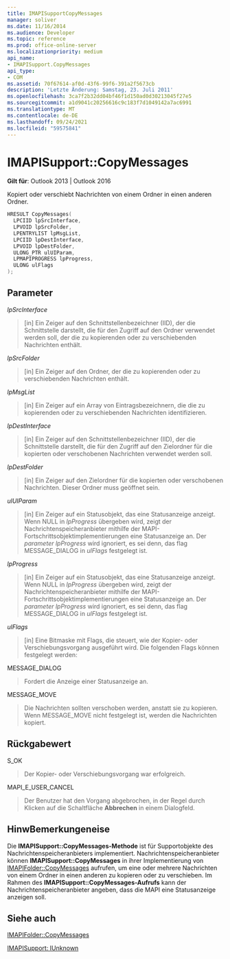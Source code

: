 ```yaml
---
title: IMAPISupportCopyMessages
manager: soliver
ms.date: 11/16/2014
ms.audience: Developer
ms.topic: reference
ms.prod: office-online-server
ms.localizationpriority: medium
api_name:
- IMAPISupport.CopyMessages
api_type:
- COM
ms.assetid: 70f67614-af0d-43f6-99f6-391a2f5673cb
description: 'Letzte Änderung: Samstag, 23. Juli 2011'
ms.openlocfilehash: 3ca7f2b32dd04bf46f1d150ad0d30213045f27e5
ms.sourcegitcommit: a1d9041c20256616c9c183f7d1049142a7ac6991
ms.translationtype: MT
ms.contentlocale: de-DE
ms.lasthandoff: 09/24/2021
ms.locfileid: "59575841"
---
```

# <a name="imapisupportcopymessages"></a>IMAPISupport::CopyMessages

  
  
**Gilt für**: Outlook 2013 | Outlook 2016 
  
Kopiert oder verschiebt Nachrichten von einem Ordner in einen anderen Ordner.
  
```cpp
HRESULT CopyMessages(
  LPCIID lpSrcInterface,
  LPVOID lpSrcFolder,
  LPENTRYLIST lpMsgList,
  LPCIID lpDestInterface,
  LPVOID lpDestFolder,
  ULONG_PTR ulUIParam,
  LPMAPIPROGRESS lpProgress,
  ULONG ulFlags
);
```

## <a name="parameters"></a>Parameter

 _lpSrcInterface_
  
> [in] Ein Zeiger auf den Schnittstellenbezeichner (IID), der die Schnittstelle darstellt, die für den Zugriff auf den Ordner verwendet werden soll, der die zu kopierenden oder zu verschiebenden Nachrichten enthält.
    
 _lpSrcFolder_
  
> [in] Ein Zeiger auf den Ordner, der die zu kopierenden oder zu verschiebenden Nachrichten enthält.
    
 _lpMsgList_
  
> [in] Ein Zeiger auf ein Array von Eintragsbezeichnern, die die zu kopierenden oder zu verschiebenden Nachrichten identifizieren. 
    
 _lpDestInterface_
  
> [in] Ein Zeiger auf den Schnittstellenbezeichner (IID), der die Schnittstelle darstellt, die für den Zugriff auf den Zielordner für die kopierten oder verschobenen Nachrichten verwendet werden soll.
    
 _lpDestFolder_
  
> [in] Ein Zeiger auf den Zielordner für die kopierten oder verschobenen Nachrichten. Dieser Ordner muss geöffnet sein.
    
 _ulUIParam_
  
> [in] Ein Zeiger auf ein Statusobjekt, das eine Statusanzeige anzeigt. Wenn NULL in  _lpProgress_ übergeben wird, zeigt der Nachrichtenspeicheranbieter mithilfe der MAPI-Fortschrittsobjektimplementierungen eine Statusanzeige an. Der  _parameter lpProgress_ wird ignoriert, es sei denn, das flag MESSAGE_DIALOG in  _ulFlags_ festgelegt ist.
    
 _lpProgress_
  
> [in] Ein Zeiger auf ein Statusobjekt, das eine Statusanzeige anzeigt. Wenn NULL in  _lpProgress_ übergeben wird, zeigt der Nachrichtenspeicheranbieter mithilfe der MAPI-Fortschrittsobjektimplementierungen eine Statusanzeige an. Der  _parameter lpProgress_ wird ignoriert, es sei denn, das flag MESSAGE_DIALOG in  _ulFlags_ festgelegt ist.
    
 _ulFlags_
  
> [in] Eine Bitmaske mit Flags, die steuert, wie der Kopier- oder Verschiebungsvorgang ausgeführt wird. Die folgenden Flags können festgelegt werden:
    
MESSAGE_DIALOG 
  
> Fordert die Anzeige einer Statusanzeige an.
    
MESSAGE_MOVE 
  
> Die Nachrichten sollten verschoben werden, anstatt sie zu kopieren. Wenn MESSAGE_MOVE nicht festgelegt ist, werden die Nachrichten kopiert.
    
## <a name="return-value"></a>Rückgabewert

S_OK 
  
> Der Kopier- oder Verschiebungsvorgang war erfolgreich.
    
MAPI_E_USER_CANCEL 
  
> Der Benutzer hat den Vorgang abgebrochen, in der Regel durch Klicken auf die Schaltfläche **Abbrechen** in einem Dialogfeld. 
    
## <a name="remarks"></a>HinwBemerkungeneise

Die **IMAPISupport::CopyMessages-Methode** ist für Supportobjekte des Nachrichtenspeicheranbieters implementiert. Nachrichtenspeicheranbieter können **IMAPISupport::CopyMessages** in ihrer Implementierung von [IMAPIFolder::CopyMessages](imapifolder-copymessages.md) aufrufen, um eine oder mehrere Nachrichten von einem Ordner in einen anderen zu kopieren oder zu verschieben. Im Rahmen des **IMAPISupport::CopyMessages-Aufrufs** kann der Nachrichtenspeicheranbieter angeben, dass die MAPI eine Statusanzeige anzeigen soll. 
  
## <a name="see-also"></a>Siehe auch



[IMAPIFolder::CopyMessages](imapifolder-copymessages.md)
  
[IMAPISupport: IUnknown](imapisupportiunknown.md)

